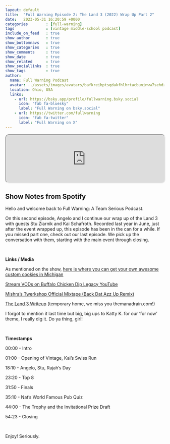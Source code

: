 ```yaml
---
layout: default
title:  "Full Warning Episode 2: The Land 3 (2022) Wrap Up Part 2"
date:   2023-05-31 16:20:59 +0000
categories        : [full-warning]
tags              : [vintage middle-school podcast]
include_on_feed   : true
show_author       : true
show_bottomnavs   : true
show_categories   : true
show_comments     : true
show_date         : true
show_related      : true
show_sociallinks  : true
show_tags         : true
author:
  name: Full Warning Podcast
  avatar: ../assets/images/avatars/bafkreihptsqdakfhlhrtacbuninww7sehdzvc6pup5wodnyi4tktbv6w3u.jpg
  location: Ohio, USA
  links:
    - url: https://bsky.app/profile/fullwarning.bsky.social
      icon: "fab fa-bluesky"
      label: "Full Warning on bsky.social"
    - url: https://twitter.com/fullwarning
      icon: "fab fa-twitter"
      label: "Full Warning on X"
---
```


<iframe style="border-radius:12px" src="https://podcasters.spotify.com/pod/show/full-warning/embed/episodes/Full-Warning-Episode-2-The-Land-3-2022-Wrap-Up-Part-2-e24van2/a-a9u3bdv" allow="autoplay; clipboard-write; encrypted-media; fullscreen; picture-in-picture" width="100%" height="152"  scrolling="no"></iframe>

## Show Notes from Spotify

<p>Hello and welcome back to Full Warning: A Team Serious Podcast.</p>
<p>On this second episode, Angelo and I continue our wrap up of the Land 3 with guests Stu Ziarnik and Kai Schafroth. Recorded last year in June, just after the event wrapped up, this episode has been in the can for a while. If you missed part one, check out our last episode. We pick up the conversation with them, starting with the main event through closing.</p>
<p><br></p>
<p><strong>Links / Media</strong></p>
<p>As mentioned on the show, <a href="https://www.laureltwist.com/cookies⁠" target="_blank" rel="noopener noreferer">here is where you can get your own awesome custom cookies in Michigan</a></p>
<p><a href="https://www.youtube.com/playlist?list=PL2Bl4d9Vz0GUkYgI0BmUVkdqI6Fd0yoxk⁠" target="_blank" rel="noopener noreferer">Stream VODs on Buffalo Chicken Dip Legacy YouTube</a></p>
<p><a href="https://www.youtube.com/watch?v=BzHh6z6noj4⁠" target="_blank" rel="noopener noreferer">Mishra’s Twerkshop Official Mixtape (Back Dat Azz Up Remix)</a></p>
<p><a href="https://github.com/rykerwilliams/teamserio.us/blob/main/posts/2022/06/2023.06.04-tsi-the-land-3.md⁠" target="_blank" rel="noopener noreferer">The Land 3 Writeup</a> (temporary home, we miss you themanadrain.com!)</p>
<p>I forgot to mention it last time but big, big ups to Katty K. for our ‘for now’ theme, I really dig it. Do ya thing, girl!</p>
<p><br></p>
<p><strong>Timestamps</strong></p>
<p>00:00 - Intro</p>
<p>01:00 - Opening of Vintage, Kai’s Swiss Run</p>
<p>18:10 - Angelo, Stu, Rajah’s Day</p>
<p>23:20 - Top 8 </p>
<p>31:50 - Finals</p>
<p>35:10 - Nat’s World Famous Pub Quiz</p>
<p>44:00 - The Trophy and the Invitational Prize Draft</p>
<p>54:23 - Closing</p>
<p><br></p>
<p>Enjoy! Seriously.</p>
